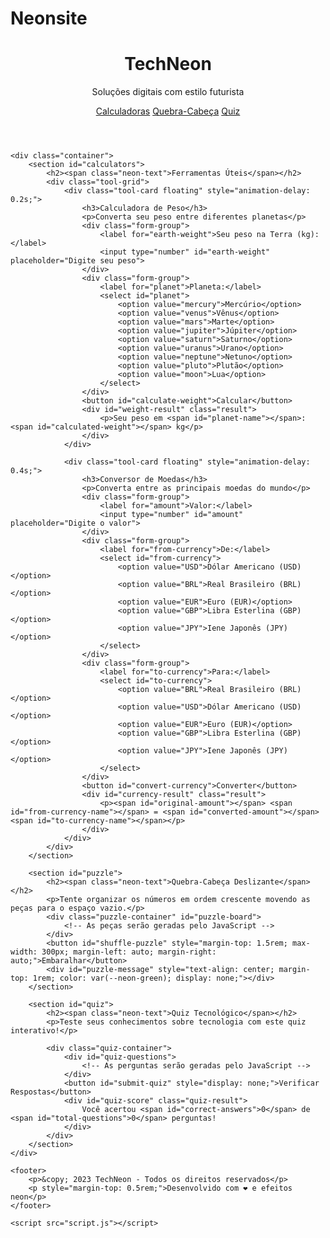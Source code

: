 # Neonsite
<!DOCTYPE html>
<html lang="pt-br">
<head>
    <meta charset="UTF-8">
    <meta name="viewport" content="width=device-width, initial-scale=1.0">
    <title>TechNeon - Soluções Digitais</title>
    <link rel="stylesheet" href="style.css" />
</head>
<body>
    <header>
        <h1 class="neon-text">TechNeon</h1>
        <p>Soluções digitais com estilo futurista</p>
        <nav>
            <a href="#calculators">Calculadoras</a>
            <a href="#puzzle">Quebra-Cabeça</a>
            <a href="#quiz">Quiz</a>
        </nav>
    </header>
    
    <div class="container">
        <section id="calculators">
            <h2><span class="neon-text">Ferramentas Úteis</span></h2>
            <div class="tool-grid">
                <div class="tool-card floating" style="animation-delay: 0.2s;">
                    <h3>Calculadora de Peso</h3>
                    <p>Converta seu peso entre diferentes planetas</p>
                    <div class="form-group">
                        <label for="earth-weight">Seu peso na Terra (kg):</label>
                        <input type="number" id="earth-weight" placeholder="Digite seu peso">
                    </div>
                    <div class="form-group">
                        <label for="planet">Planeta:</label>
                        <select id="planet">
                            <option value="mercury">Mercúrio</option>
                            <option value="venus">Vênus</option>
                            <option value="mars">Marte</option>
                            <option value="jupiter">Júpiter</option>
                            <option value="saturn">Saturno</option>
                            <option value="uranus">Urano</option>
                            <option value="neptune">Netuno</option>
                            <option value="pluto">Plutão</option>
                            <option value="moon">Lua</option>
                        </select>
                    </div>
                    <button id="calculate-weight">Calcular</button>
                    <div id="weight-result" class="result">
                        <p>Seu peso em <span id="planet-name"></span>: <span id="calculated-weight"></span> kg</p>
                    </div>
                </div>
                
                <div class="tool-card floating" style="animation-delay: 0.4s;">
                    <h3>Conversor de Moedas</h3>
                    <p>Converta entre as principais moedas do mundo</p>
                    <div class="form-group">
                        <label for="amount">Valor:</label>
                        <input type="number" id="amount" placeholder="Digite o valor">
                    </div>
                    <div class="form-group">
                        <label for="from-currency">De:</label>
                        <select id="from-currency">
                            <option value="USD">Dólar Americano (USD)</option>
                            <option value="BRL">Real Brasileiro (BRL)</option>
                            <option value="EUR">Euro (EUR)</option>
                            <option value="GBP">Libra Esterlina (GBP)</option>
                            <option value="JPY">Iene Japonês (JPY)</option>
                        </select>
                    </div>
                    <div class="form-group">
                        <label for="to-currency">Para:</label>
                        <select id="to-currency">
                            <option value="BRL">Real Brasileiro (BRL)</option>
                            <option value="USD">Dólar Americano (USD)</option>
                            <option value="EUR">Euro (EUR)</option>
                            <option value="GBP">Libra Esterlina (GBP)</option>
                            <option value="JPY">Iene Japonês (JPY)</option>
                        </select>
                    </div>
                    <button id="convert-currency">Converter</button>
                    <div id="currency-result" class="result">
                        <p><span id="original-amount"></span> <span id="from-currency-name"></span> = <span id="converted-amount"></span> <span id="to-currency-name"></span></p>
                    </div>
                </div>
            </div>
        </section>
        
        <section id="puzzle">
            <h2><span class="neon-text">Quebra-Cabeça Deslizante</span></h2>
            <p>Tente organizar os números em ordem crescente movendo as peças para o espaço vazio.</p>
            <div class="puzzle-container" id="puzzle-board">
                <!-- As peças serão geradas pelo JavaScript -->
            </div>
            <button id="shuffle-puzzle" style="margin-top: 1.5rem; max-width: 300px; margin-left: auto; margin-right: auto;">Embaralhar</button>
            <div id="puzzle-message" style="text-align: center; margin-top: 1rem; color: var(--neon-green); display: none;"></div>
        </section>
        
        <section id="quiz">
            <h2><span class="neon-text">Quiz Tecnológico</span></h2>
            <p>Teste seus conhecimentos sobre tecnologia com este quiz interativo!</p>
            
            <div class="quiz-container">
                <div id="quiz-questions">
                    <!-- As perguntas serão geradas pelo JavaScript -->
                </div>
                <button id="submit-quiz" style="display: none;">Verificar Respostas</button>
                <div id="quiz-score" class="quiz-result">
                    Você acertou <span id="correct-answers">0</span> de <span id="total-questions">0</span> perguntas!
                </div>
            </div>
        </section>
    </div>
    
    <footer>
        <p>&copy; 2023 TechNeon - Todos os direitos reservados</p>
        <p style="margin-top: 0.5rem;">Desenvolvido com ❤️ e efeitos neon</p>
    </footer>

    <script src="script.js"></script>
</body>
</html>
